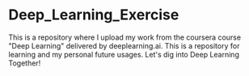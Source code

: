 # Deep_Learning_Exercise

This is a repository where I upload my work from the coursera course "Deep Learning" delivered by deeplearning.ai.
This is a repository for learning and my personal future usages.
Let's dig into Deep Learning Together!
